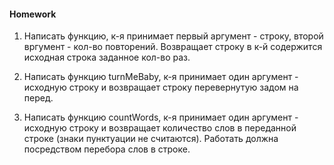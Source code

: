 #### Homework

1. Написать функцию, к-я принимает первый аргумент - строку, второй вргумент - кол-во повторений.
Возвращает строку в к-й содержится исходная строка заданное кол-во раз.

2. Написать функцию turnMeBaby, к-я принимает один аргумент - исходную строку 
и возвращает строку перевернутую задом на перед.

3. Написать функцию countWords, к-я принимает один аргумент - исходную строку 
и возвращает количество слов в переданной строке (знаки пунктуации не считаются). 
Работать должна посредством перебора слов в строке.
